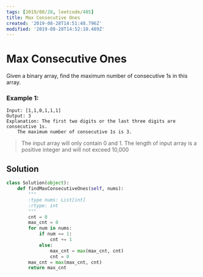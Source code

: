```yaml
---
tags: [2019/08/28, leetcode/485]
title: Max Consecutive Ones
created: '2019-08-28T14:51:48.796Z'
modified: '2019-08-28T14:52:10.489Z'
---
```


# Max Consecutive Ones

Given a binary array, find the maximum number of consecutive 1s in this array.

### Example 1:

```
Input: [1,1,0,1,1,1]
Output: 3
Explanation: The first two digits or the last three digits are consecutive 1s.
    The maximum number of consecutive 1s is 3.
```

> The input array will only contain 0 and 1.
> The length of input array is a positive integer and will not exceed 10,000

## Solution

```python
class Solution(object):
    def findMaxConsecutiveOnes(self, nums):
        """
        :type nums: List[int]
        :rtype: int
        """
        cnt = 0
        max_cnt = 0
        for num in nums:
            if num == 1:
                cnt += 1
            else:
                max_cnt = max(max_cnt, cnt)
                cnt = 0
        max_cnt = max(max_cnt, cnt)
        return max_cnt
```
